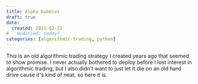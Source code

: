 ```yaml
---
title: Alpha bubbles
draft: true
date:
  created: 2021-02-22
#   modified: today?
categories: [algorithmic-trading, python]
---
```


This is an old algorithmic trading strategy I created years ago that seemed to show promise. I never actually bothered to deploy before I lost interest in algorithmic trading, but I also didn't want to just let it die on an old hard drive cause it's kind of neat, so here it is.